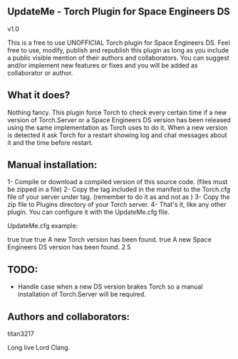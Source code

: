 UpdateMe - Torch Plugin for Space Engineers DS
----------------------------------------------

v1.0

This is a free to use UNOFFICIAL Torch plugin for Space Engineers DS.
Feel free to use, modify, publish and republish this plugin as long as you include a public visible mention of their authors and collaborators.
You can suggest and/or implement new features or fixes and you will be added as collaborator or author.


What it does?
------------

Nothing fancy. 
This plugin force Torch to check every certain time if a new version of Torch.Server or a Space Engineers DS version has been released using the same implementation as Torch uses to do it.
When a new version is detected it ask Torch for a restart showing log and chat messages about it and the time before restart.


Manual installation:
--------------------

1- Compile or download a compiled version of this source code. (files must be zipped in a file)
2- Copy the <Guid> tag included in the manifest to the Torch.cfg file of your server under <Plugins> tag. (remember to do it as <guid> and not as <Guid>)
3- Copy the zip file to Plugins directory of your Torch server.
4- That's it, like any other plugin. You can configure it with the UpdateMe.cfg file.

UpdateMe.cfg example:

<?xml version="1.0" encoding="utf-8"?>
<UpdateMePluginConfig xmlns:xsd="http://www.w3.org/2001/XMLSchema" xmlns:xsi="http://www.w3.org/2001/XMLSchema-instance">
  <Enabled>true</Enabled>
  <LogEnabled>true</LogEnabled>
  <RestartForNewTorchVersion>true</RestartForNewTorchVersion>
  <MessageForNewTorchVersion>A new Torch version has been found.</MessageForNewTorchVersion>
  <RestartForNewDSVersion>true</RestartForNewDSVersion>
  <MessageForNewDSVersion>A new Space Engineers DS version has been found.</MessageForNewDSVersion>
  <RestartInMinutes>2</RestartInMinutes> <!--How much time the server wait before restart. -->
  <CheckFrequencyInMinutes>5</CheckFrequencyInMinutes> <!--How much time the server wait before check again for updates. -->
</UpdateMePluginConfig>


TODO:
-----

- Handle case when a new DS version brakes Torch so a manual installation of Torch.Server will be required.



Authors and collaborators:
-------------------------

titan3217

Long live Lord Clang.
